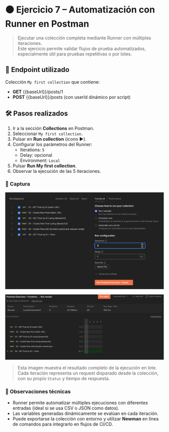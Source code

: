 # ⚫ Ejercicio 7 – Automatización con Runner en Postman

> Ejecutar una colección completa mediante Runner con múltiples iteraciones.  
> Este ejercicio permite validar flujos de prueba automatizados, especialmente útil para pruebas repetitivas o por lotes.

## 🧩 Endpoint utilizado
Colección `My first collection` que contiene:
- **GET** {{baseUrl}}/posts/1
- **POST** {{baseUrl}}/posts (con userId dinámico por script)

## 🛠 Pasos realizados

1. Ir a la sección **Collections** en Postman.
2. Seleccionar `My first collection`.
3. Pulsar en **Run collection** (icono ▶️).
4. Configurar los parámetros del Runner:
   - Iterations: `5`
   - Delay: opcional
   - Environment: `Local`
5. Pulsar **Run My first collection**.
6. Observar la ejecución de las 5 iteraciones.

### 📸 Captura

![Ejecución del Runner con 5 iteraciones](../screenshots/07_runner_configuration.png)

![Resultado del Runner – 5 iteraciones](../screenshots/07_runner_result_5_iterations.png)

> Esta imagen muestra el resultado completo de la ejecución en lote.  
> Cada iteración representa un request disparado desde la colección, con su propio `Status` y tiempo de respuesta.

### 🧠 Observaciones técnicas
- Runner permite automatizar múltiples ejecuciones con diferentes entradas (ideal si se usa CSV o JSON como datos).
- Las variables generadas dinámicamente se evalúan en cada iteración.
- Puede exportarse la colección con entorno y utilizar **Newman** en línea de comandos para integrarlo en flujos de CI/CD.
